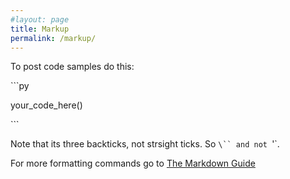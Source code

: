 ```yaml
---
#layout: page
title: Markup
permalink: /markup/
---
```


To post code samples do this:

\```py

your_code_here()

\```

Note that its three backticks, not strsight ticks. So `\`` and not `'`.

For more formatting commands go to [The Markdown Guide](https://www.markdownguide.org/basic-syntax/)